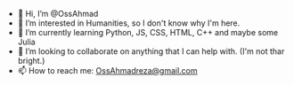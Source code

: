 - 👋 Hi, I’m @OssAhmad
- 👀 I’m interested in Humanities, so I don't know why I'm here.
- 🌱 I’m currently learning Python, JS, CSS, HTML, C++ and maybe some Julia 
- 💞️ I’m looking to collaborate on anything that I can help with. (I'm not thar bright.)
- 📫 How to reach me: OssAhmadreza@gmail.com

<!---
OssAhmad/OssAhmad is a ✨ special ✨ repository because its `README.md` (this file) appears on your GitHub profile.
You can click the Preview link to take a look at your changes.
--->
